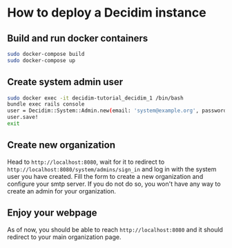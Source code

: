 # How to deploy a Decidim instance

## Build and run docker containers

```bash
sudo docker-compose build
sudo docker-compose up
```

## Create system admin user

```bash
sudo docker exec -it decidim-tutorial_decidim_1 /bin/bash
bundle exec rails console
user = Decidim::System::Admin.new(email: 'system@example.org', password: 'decidim123456789', password_confirmation: 'decidim123456789')
user.save!
exit
```

## Create new organization

Head to `http://localhost:8080`, wait for it to redirect to `http://localhost:8080/system/admins/sign_in` and log in with the system user you have created.
Fill the form to create a new organization and configure your smtp server. If you do not do so, you won't have any way to create an admin for your organization.

## Enjoy your webpage

As of now, you should be able to reach `http://localhost:8080` and it should redirect to your main organization page.
